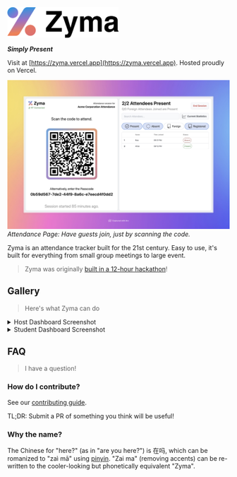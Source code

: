 <picture>
<source srcset="./public/zymaDark.svg" media="(prefers-color-scheme: dark)">
<img src="./public/zyma.svg" alt="Host Dashboard: Create and host attendance for Groups" style="width: 50%;">
</picture>

**_Simply Present_**

Visit at [https://zyma.vercel.app](https://zyma.vercel.app). Hosted proudly on Vercel.

![Attendance Page: Have guests join, just by scannin the code.](./assets/zymaAttendDashboardDemo.jpeg)
_Attendance Page: Have guests join, just by scanning the code._

Zyma is an attendance tracker built for the 21st century. Easy to use, it's built for everything from small group meetings to large event.

> Zyma was originally [built in a 12-hour hackathon](https://github.com/EvanZhouDev/codeforcause-hackathon)!

## Gallery

> Here's what Zyma can do

<details>
  <summary>Host Dashboard Screenshot</summary>

![Host Dashboard: Create and host attendance for Groups](./assets/zymaHostDashboardDemo.jpeg)
_Host Dashboard: Create and host attendance for Groups_

</details>

<details>
  <summary>Student Dashboard Screenshot</summary>

![Student Dashboard: Join Attendance and manage your groups here.](./assets/zymaStudentDashboardDemo.jpeg)
_Student Dashboard: Join Attendance and manage your groups here._

</details>

## FAQ

> I have a question!

### How do I contribute?

See our [contributing guide](./CONTRIBUTING.md).

TL;DR: Submit a PR of something you think will be useful!

### Why the name?

The Chinese for "here?" (as in "are you here?") is 在吗, which can be romanized to "zaì mā" using [pinyin](https://en.wikipedia.org/wiki/Pinyin). "Zai ma" (removing accents) can be re-written to the cooler-looking but phonetically equivalent "Zyma".
